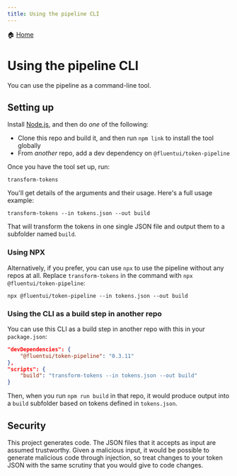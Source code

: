```yaml
---
title: Using the pipeline CLI
---
```


🏠 [Home](./)

# Using the pipeline CLI

You can use the pipeline as a command-line tool.

## Setting up

Install [Node.js](https://nodejs.org/), and then do *one* of the following:

* Clone this repo and build it, and then run `npm link` to install the tool globally
* From *another* repo, add a dev dependency on `@fluentui/token-pipeline`

Once you have the tool set up, run:

```console
transform-tokens
```

You'll get details of the arguments and their usage. Here's a full usage example:

```console
transform-tokens --in tokens.json --out build
```

That will transform the tokens in one single JSON file and output them to a subfolder named `build`.

### Using NPX

Alternatively, if you prefer, you can use `npx` to use the pipeline without any repos at all. Replace `transform-tokens` in the command with `npx @fluentui/token-pipeline`:

```console
npx @fluentui/token-pipeline --in tokens.json --out build
```

### Using the CLI as a build step in another repo

You can use this CLI as a build step in another repo with this in your `package.json`:

```json
"devDependencies": {
	"@fluentui/token-pipeline": "0.3.11"
},
"scripts": {
	"build": "transform-tokens --in tokens.json --out build"
}
```

Then, when you run `npm run build` in that repo, it would produce output into a `build` subfolder based on tokens defined in `tokens.json`.

## Security

This project generates code. The JSON files that it accepts as input are assumed trustworthy. Given a malicious input, it would be possible to generate malicious code through injection, so treat changes to your token JSON with the same scrutiny that you would give to code changes.
